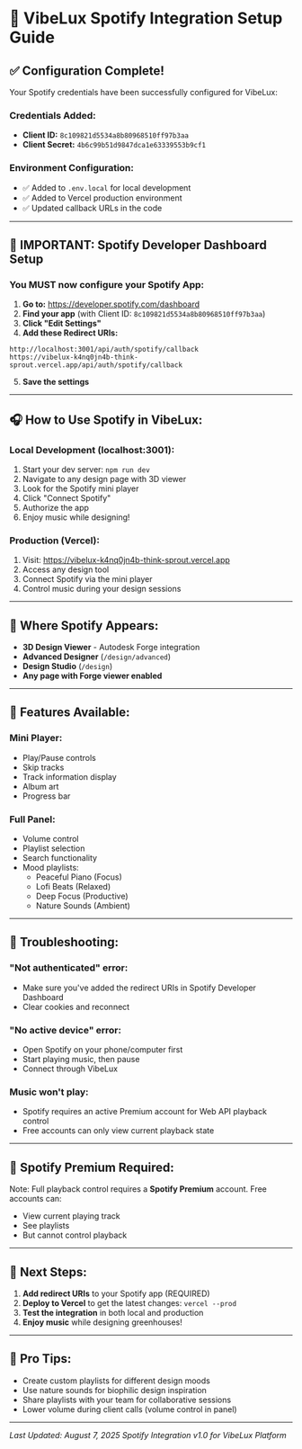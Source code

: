 # 🎵 VibeLux Spotify Integration Setup Guide

## ✅ Configuration Complete!

Your Spotify credentials have been successfully configured for VibeLux:

### **Credentials Added:**
- **Client ID:** `8c109821d5534a8b80968510ff97b3aa`
- **Client Secret:** `4b6c99b51d9847dca1e63339553b9cf1`

### **Environment Configuration:**
- ✅ Added to `.env.local` for local development
- ✅ Added to Vercel production environment
- ✅ Updated callback URLs in the code

---

## 🚀 **IMPORTANT: Spotify Developer Dashboard Setup**

### **You MUST now configure your Spotify App:**

1. **Go to:** https://developer.spotify.com/dashboard
2. **Find your app** (with Client ID: `8c109821d5534a8b80968510ff97b3aa`)
3. **Click "Edit Settings"**
4. **Add these Redirect URIs:**

```
http://localhost:3001/api/auth/spotify/callback
https://vibelux-k4nq0jn4b-think-sprout.vercel.app/api/auth/spotify/callback
```

5. **Save the settings**

---

## 🎧 **How to Use Spotify in VibeLux:**

### **Local Development (localhost:3001):**
1. Start your dev server: `npm run dev`
2. Navigate to any design page with 3D viewer
3. Look for the Spotify mini player
4. Click "Connect Spotify"
5. Authorize the app
6. Enjoy music while designing!

### **Production (Vercel):**
1. Visit: https://vibelux-k4nq0jn4b-think-sprout.vercel.app
2. Access any design tool
3. Connect Spotify via the mini player
4. Control music during your design sessions

---

## 🎨 **Where Spotify Appears:**

- **3D Design Viewer** - Autodesk Forge integration
- **Advanced Designer** (`/design/advanced`)
- **Design Studio** (`/design`)
- **Any page with Forge viewer enabled**

---

## 🎵 **Features Available:**

### **Mini Player:**
- Play/Pause controls
- Skip tracks
- Track information display
- Album art
- Progress bar

### **Full Panel:**
- Volume control
- Playlist selection
- Search functionality
- Mood playlists:
  - Peaceful Piano (Focus)
  - Lofi Beats (Relaxed)
  - Deep Focus (Productive)
  - Nature Sounds (Ambient)

---

## 🔧 **Troubleshooting:**

### **"Not authenticated" error:**
- Make sure you've added the redirect URIs in Spotify Developer Dashboard
- Clear cookies and reconnect

### **"No active device" error:**
- Open Spotify on your phone/computer first
- Start playing music, then pause
- Connect through VibeLux

### **Music won't play:**
- Spotify requires an active Premium account for Web API playback control
- Free accounts can only view current playback state

---

## 📱 **Spotify Premium Required:**

Note: Full playback control requires a **Spotify Premium** account. Free accounts can:
- View current playing track
- See playlists
- But cannot control playback

---

## 🚀 **Next Steps:**

1. **Add redirect URIs** to your Spotify app (REQUIRED)
2. **Deploy to Vercel** to get the latest changes: `vercel --prod`
3. **Test the integration** in both local and production
4. **Enjoy music** while designing greenhouses!

---

## 🎯 **Pro Tips:**

- Create custom playlists for different design moods
- Use nature sounds for biophilic design inspiration
- Share playlists with your team for collaborative sessions
- Lower volume during client calls (volume control in panel)

---

*Last Updated: August 7, 2025*
*Spotify Integration v1.0 for VibeLux Platform*